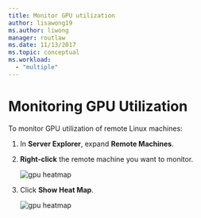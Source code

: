 ```yaml
---
title: Monitor GPU utilization
author: lisawong19
ms.author: liwong
manager: routlaw
ms.date: 11/13/2017
ms.topic: conceptual
ms.workload:
  - "multiple"
---
```

# Monitoring GPU Utilization

To monitor GPU utilization of remote Linux machines:

1. In **Server Explorer**, expand **Remote Machines**.
2. **Right-click** the remote machine you want to monitor.

    ![gpu heatmap](media/monitor-gpu/gpu-heatmap-0.png)

3. Click **Show Heat Map**.

    ![gpu heatmap](media/monitor-gpu/heatmap.png)
